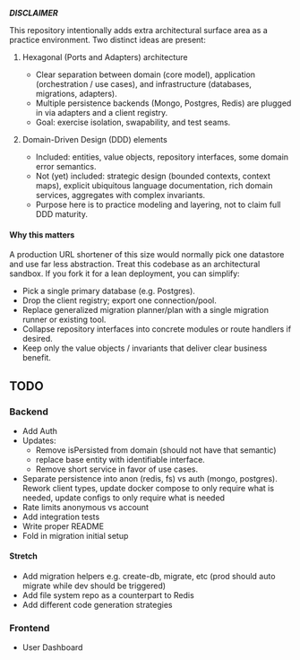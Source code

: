 __*DISCLAIMER*__

This repository intentionally adds extra architectural surface area as a practice environment. Two distinct ideas are present:

1. Hexagonal (Ports and Adapters) architecture
    - Clear separation between domain (core model), application (orchestration / use cases), and infrastructure (databases, migrations, adapters).
    - Multiple persistence backends (Mongo, Postgres, Redis) are plugged in via adapters and a client registry.
    - Goal: exercise isolation, swapability, and test seams.

2. Domain-Driven Design (DDD) elements
    - Included: entities, value objects, repository interfaces, some domain error semantics.
    - Not (yet) included: strategic design (bounded contexts, context maps), explicit ubiquitous language documentation, rich domain services, aggregates with complex invariants.
    - Purpose here is to practice modeling and layering, not to claim full DDD maturity.

#### Why this matters
A production URL shortener of this size would normally pick one datastore and use far less abstraction. Treat this codebase as an architectural sandbox. If you fork it for a lean deployment, you can simplify:

- Pick a single primary database (e.g. Postgres).
- Drop the client registry; export one connection/pool.
- Replace generalized migration planner/plan with a single migration runner or existing tool.
- Collapse repository interfaces into concrete modules or route handlers if desired.
- Keep only the value objects / invariants that deliver clear business benefit.

## TODO

### Backend

- Add Auth
- Updates:
  - Remove isPersisted from domain (should not have that semantic)
  - replace base entity with identifiable interface.
  - Remove short service in favor of use cases.
- Separate persistence into anon (redis, fs) vs auth (mongo, postgres). Rework client types, update docker compose to only require what is needed, update configs to only require what is needed
- Rate limits anonymous vs account
- Add integration tests
- Write proper README
- Fold in migration initial setup

#### Stretch
- Add migration helpers e.g. create-db, migrate, etc (prod should auto migrate while dev should be triggered)
- Add file system repo as a counterpart to Redis
- Add different code generation strategies

### Frontend

- User Dashboard
